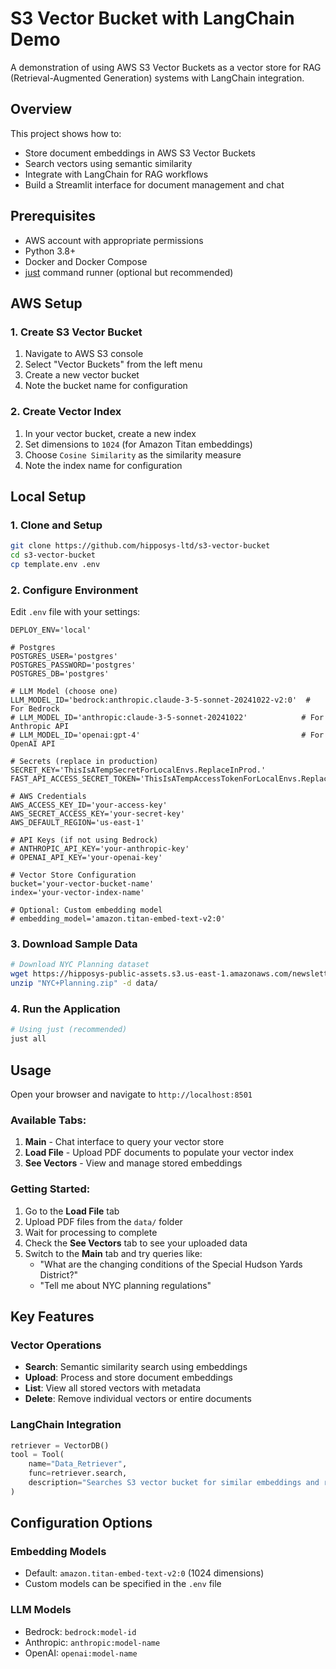 # S3 Vector Bucket with LangChain Demo

A demonstration of using AWS S3 Vector Buckets as a vector store for RAG (Retrieval-Augmented Generation) systems with LangChain integration.

## Overview

This project shows how to:
- Store document embeddings in AWS S3 Vector Buckets
- Search vectors using semantic similarity
- Integrate with LangChain for RAG workflows
- Build a Streamlit interface for document management and chat

## Prerequisites

- AWS account with appropriate permissions
- Python 3.8+
- Docker and Docker Compose
- [just](https://github.com/casey/just) command runner (optional but recommended)

## AWS Setup

### 1. Create S3 Vector Bucket

1. Navigate to AWS S3 console
2. Select "Vector Buckets" from the left menu
3. Create a new vector bucket
4. Note the bucket name for configuration

### 2. Create Vector Index

1. In your vector bucket, create a new index
2. Set dimensions to `1024` (for Amazon Titan embeddings)
3. Choose `Cosine Similarity` as the similarity measure
4. Note the index name for configuration

## Local Setup

### 1. Clone and Setup

```bash
git clone https://github.com/hipposys-ltd/s3-vector-bucket
cd s3-vector-bucket
cp template.env .env
```

### 2. Configure Environment

Edit `.env` file with your settings:

```env
DEPLOY_ENV='local'

# Postgres
POSTGRES_USER='postgres'
POSTGRES_PASSWORD='postgres'
POSTGRES_DB='postgres'

# LLM Model (choose one)
LLM_MODEL_ID='bedrock:anthropic.claude-3-5-sonnet-20241022-v2:0'  # For Bedrock
# LLM_MODEL_ID='anthropic:claude-3-5-sonnet-20241022'            # For Anthropic API
# LLM_MODEL_ID='openai:gpt-4'                                    # For OpenAI API

# Secrets (replace in production)
SECRET_KEY='ThisIsATempSecretForLocalEnvs.ReplaceInProd.'
FAST_API_ACCESS_SECRET_TOKEN='ThisIsATempAccessTokenForLocalEnvs.ReplaceInProd'

# AWS Credentials
AWS_ACCESS_KEY_ID='your-access-key'
AWS_SECRET_ACCESS_KEY='your-secret-key'
AWS_DEFAULT_REGION='us-east-1'

# API Keys (if not using Bedrock)
# ANTHROPIC_API_KEY='your-anthropic-key'
# OPENAI_API_KEY='your-openai-key'

# Vector Store Configuration
bucket='your-vector-bucket-name'
index='your-vector-index-name'

# Optional: Custom embedding model
# embedding_model='amazon.titan-embed-text-v2:0'
```

### 3. Download Sample Data

```bash
# Download NYC Planning dataset
wget https://hipposys-public-assets.s3.us-east-1.amazonaws.com/newsletter-assets/NYC+Planning.zip
unzip "NYC+Planning.zip" -d data/
```

### 4. Run the Application

```bash
# Using just (recommended)
just all
```

## Usage

Open your browser and navigate to `http://localhost:8501`

### Available Tabs:

1. **Main** - Chat interface to query your vector store
2. **Load File** - Upload PDF documents to populate your vector index
3. **See Vectors** - View and manage stored embeddings

### Getting Started:

1. Go to the **Load File** tab
2. Upload PDF files from the `data/` folder
3. Wait for processing to complete
4. Check the **See Vectors** tab to see your uploaded data
5. Switch to the **Main** tab and try queries like:
   - "What are the changing conditions of the Special Hudson Yards District?"
   - "Tell me about NYC planning regulations"



## Key Features

### Vector Operations
- **Search**: Semantic similarity search using embeddings
- **Upload**: Process and store document embeddings
- **List**: View all stored vectors with metadata
- **Delete**: Remove individual vectors or entire documents

### LangChain Integration
```python
retriever = VectorDB()
tool = Tool(
    name="Data_Retriever",
    func=retriever.search,
    description="Searches S3 vector bucket for similar embeddings and returns matching results",
)
```


## Configuration Options

### Embedding Models
- Default: `amazon.titan-embed-text-v2:0` (1024 dimensions)
- Custom models can be specified in the `.env` file

### LLM Models
- Bedrock: `bedrock:model-id`
- Anthropic: `anthropic:model-name`
- OpenAI: `openai:model-name`


